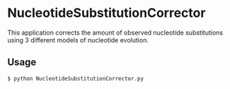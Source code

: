 # NucleotideSubstitutionCorrector

This application corrects the amount of observed nucleotide substitutions using 3 different models of nucleotide evolution.

## Usage

```bash
$ python NucleotideSubstitutionCorrector.py
```

